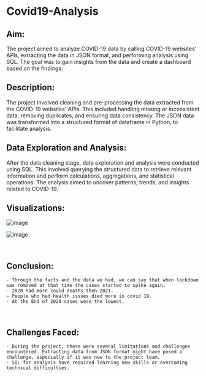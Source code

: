 # Covid19-Analysis

## Aim:
The project aimed to analyze COVID-19 data by calling COVID-19 websites' APIs, extracting the data in JSON format, and performing analysis using SQL. The goal was to gain insights from the data and create a dashboard based on the findings.
<br>

## Description:
The project involved cleaning and pre-processing the data extracted from the COVID-19 websites' APIs. This included handling missing or inconsistent data, removing duplicates, and ensuring data consistency. The JSON data was transformed into a structured format of dataframe in Python, to facilitate analysis.
<br>

##  Data Exploration and Analysis:
After the data cleaning stage, data exploration and analysis were conducted using SQL. This involved querying the structured data to retrieve relevant information and perform calculations, aggregations, and statistical operations. The analysis aimed to uncover patterns, trends, and insights related to COVID-19.
<br>

## Visualizations:
![image](https://github.com/Yogesh-Nayak/Covid19-Analysis/assets/79314126/7cfe7c37-67b5-4b32-8f1c-df24fb84e858)

![image](https://github.com/Yogesh-Nayak/Covid19-Analysis/assets/79314126/a34e998a-535e-4a83-9a52-fcd4abbb897f)

<br>

## Conclusion:
    - Through the facts and the data we had, we can say that when lockdown was removed at that time the cases started to spike again.
    - 2020 had more covid deaths then 2021.
    - People who had health issues died more in covid 19.
    - At the End of 2020 cases were the lowest.
<br>

## Challenges Faced:
    - During the project, there were several limitations and challenges encountered. Extracting data from JSON format might have posed a challenge, especially if it was new to the project team.
    - SQL for analysis have required learning new skills or overcoming technical difficulties.

    
